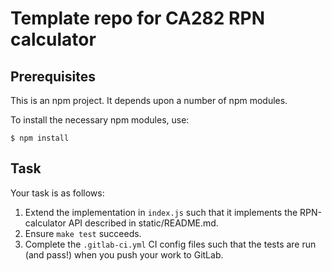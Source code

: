 # Template repo for CA282 RPN calculator

## Prerequisites

This is an npm project.  It depends upon a number of npm modules.

To install the necessary npm modules, use:

    $ npm install

## Task

Your task is as follows:

1. Extend the implementation in `index.js` such that it implements the RPN-calculator API described in
   static/README.md.
2. Ensure `make test` succeeds.
3. Complete the `.gitlab-ci.yml` CI config files such that the tests are run (and pass!) when you push
   your work to GitLab.
